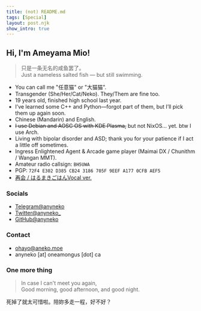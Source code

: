```yaml
---
title: (not) README.md
tags: [Special]
layout: post.njk
show_intro: true
---
```


## Hi, I'm Ameyama Mio!

> 只是一条无名的咸鱼罢了。  
> Just a nameless salted fish — but still swimming.

* You can call me "任意猫" or "大猫猫".  
* Transgender (She/Her/Cat/Neko). They/Them are fine too.  
* 19 years old, finished high school last year.  
* I’ve learned some C++ and Python—forgot part of them, but I’ll pick them up again soon.  
* Chinese (Mandarin) and English.  
* ~~I use Debian and AOSC OS with KDE Plasma,~~ but not NixOS... yet. btw I use Arch.  
* Living with bipolar disorder and ASD; thank you for your patience if I act a little off sometimes.  
* Ingress Enlightened Agent & Arcade game player (Maimai DX / Chunithm / Wangan MMT).  
* Amateur radio callsign: `BH5UWA`  
* PGP: `72F4 E302 D385 CB24 3186 705F 9EEF A177 0CFB AEF5`  
* [再会 / はるまきごはんVocal ver.](https://www.youtube.com/watch?v=U0bTlwXLUmM)
### Socials
* [Telegram@anyneko](https://t.me/anyneko)  
* [Twitter@anyneko_](https://twitter.com/anyneko_)  
* [GitHub@anyneko](https://github.com/anyneko)  
### Contact
* [ohayo@aneko.moe](mailto:ohayo@aneko.moe)  
* anyneko [at] oneamongus [dot] ca  
### One more thing
> In case I can't meet you again,  
> Good morning, good afternoon, and good night.  

死掉了就太可惜啦。陪妳多走一程，好不好？